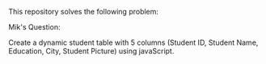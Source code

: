 This repository solves the following problem:

Mik's Question:

Create a dynamic student table with 5 columns (Student ID, Student Name, Education, City, Student Picture) using javaScript.
